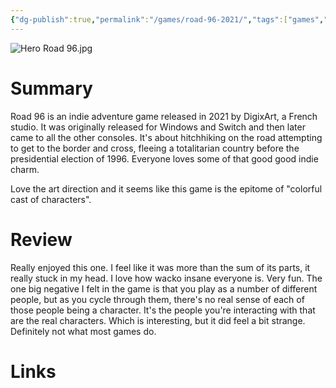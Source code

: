 ```yaml
---
{"dg-publish":true,"permalink":"/games/road-96-2021/","tags":["games","LP"],"created":"2023-12-08","updated":"2025-06-03"}
---
```



![Hero Road 96.jpg](/img/user/_sys/Attachments/Hero%20Road%2096.jpg)

# Summary

Road 96 is an indie adventure game released in 2021 by DigixArt, a French studio. It was originally released for Windows and Switch and then later came to all the other consoles. It's about hitchhiking on the road attempting to get to the border and cross, fleeing a totalitarian country before the presidential election of 1996. Everyone loves some of that good good indie charm.

Love the art direction and it seems like this game is the epitome of "colorful cast of characters".

# Review

Really enjoyed this one. I feel like it was more than the sum of its parts, it really stuck in my head. I love how wacko insane everyone is. Very fun. The one big negative I felt in the game is that you play as a number of different people, but as you cycle through them, there's no real sense of each of those people being a character. It's the people you're interacting with that are the real characters. Which is interesting, but it did feel a bit strange. Definitely not what most games do.

# Links
